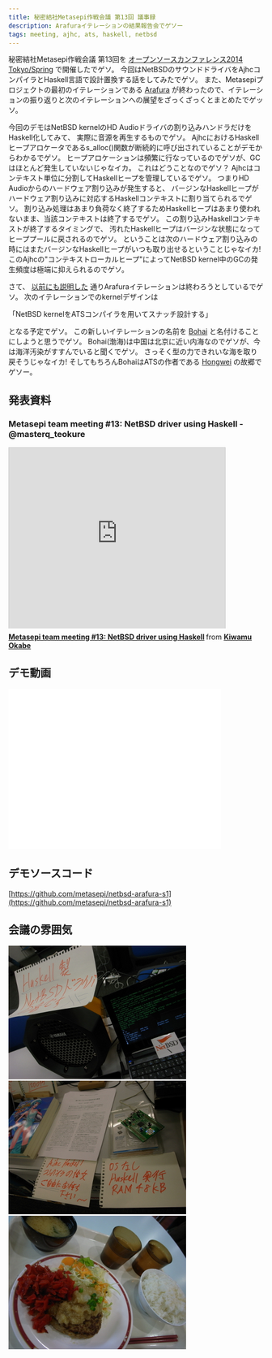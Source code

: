 ```yaml
---
title: 秘密結社Metasepi作戦会議 第13回 議事録
description: Arafuraイテレーションの結果報告会でゲソー
tags: meeting, ajhc, ats, haskell, netbsd
---
```


秘密結社Metasepi作戦会議 第13回を
[オープンソースカンファレンス2014 Tokyo/Spring](http://www.ospn.jp/osc2014-spring/)
で開催したでゲソ。
今回はNetBSDのサウンドドライバをAjhcコンパイラとHaskell言語で設計置換する話をしてみたでゲソ。
また、Metasepiプロジェクトの最初のイテレーションである
[Arafura](2013-01-09-design_arafura.html)
が終わったので、イテレーションの振り返りと次のイテレーションへの展望をざっくざっくとまとめたでゲッソ。

今回のデモはNetBSD kernelのHD Audioドライバの割り込みハンドラだけをHaskell化してみて、
実際に音源を再生するものでゲソ。
AjhcにおけるHaskellヒープアロケータであるs_alloc()関数が断続的に呼び出されていることがデモからわかるでゲソ。
ヒープアロケーションは頻繁に行なっているのでゲソが、GCはほとんど発生していないじゃなイカ。
これはどうことなのでゲソ？
Ajhcはコンテキスト単位に分割してHaskellヒープを管理しているでゲソ。
つまりHD Audioからのハードウェア割り込みが発生すると、
バージンなHaskellヒープがハードウェア割り込みに対応するHaskellコンテキストに割り当てられるでゲソ。
割り込み処理はあまり負荷なく終了するためHaskellヒープはあまり使われないまま、当該コンテキストは終了するでゲソ。
この割り込みHaskellコンテキストが終了するタイミングで、
汚れたHaskellヒープはバージンな状態になってヒーププールに戻されるのでゲソ。
ということは次のハードウェア割り込みの時にはまたバージンなHaskellヒープがいつも取り出せるということじゃなイカ!
このAjhcの"コンテキストローカルヒープ"によってNetBSD kernel中のGCの発生頻度は極端に抑えられるのでゲソ。

さて、 [以前にも説明した](2013-12-24-jats-ug.html) 通りArafuraイテレーションは終わろうとしているでゲソ。
次のイテレーションでのkernelデザインは

「NetBSD kernelをATSコンパイラを用いてスナッチ設計する」

となる予定でゲソ。
この新しいイテレーションの名前を [Bohai](http://en.wikipedia.org/wiki/Bohai_Sea)
と名付けることにしようと思うでゲソ。
Bohai(渤海)は中国は北京に近い内海なのでゲソが、今は海洋汚染がすすんでいると聞くでゲソ。
さっそく型の力できれいな海を取り戻そうじゃなイカ!
そしてもちろんBohaiはATSの作者である [Hongwei](http://www.cs.bu.edu/~hwxi/) の故郷でゲソー。

## 発表資料

### Metasepi team meeting #13: NetBSD driver using Haskell - @masterq_teokure

<iframe src="http://www.slideshare.net/slideshow/embed_code/31790906" width="427" height="356" frameborder="0" marginwidth="0" marginheight="0" scrolling="no" style="border:1px solid #CCC; border-width:1px 1px 0; margin-bottom:5px; max-width: 100%;" allowfullscreen> </iframe> <div style="margin-bottom:5px"> <strong> <a href="https://www.slideshare.net/master_q/metasepi-team-meeting-13-netbsd-driver-using-haskell" title="Metasepi team meeting #13: NetBSD driver using Haskell" target="_blank">Metasepi team meeting #13: NetBSD driver using Haskell</a> </strong> from <strong><a href="http://www.slideshare.net/master_q" target="_blank">Kiwamu Okabe</a></strong> </div>

## デモ動画

<iframe width="420" height="315" src="//www.youtube.com/embed/XEYcR5RG5cA" frameborder="0" allowfullscreen></iframe>

## デモソースコード

[https://github.com/metasepi/netbsd-arafura-s1](https://github.com/metasepi/netbsd-arafura-s1)

## 会議の雰囲気

![](/img/20140301_R1098839.jpg)
![](/img/20140301_R1098837.jpg)
![](/img/20140301_R1098840.jpg)
